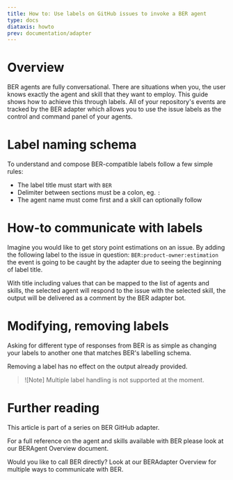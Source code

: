 ```yaml
---
title: How to: Use labels on GitHub issues to invoke a BER agent
type: docs
diataxis: howto
prev: documentation/adapter
---
```


# Overview
BER agents are fully conversational. There are situations when you, the user knows exactly the agent and skill that they want to employ. This guide shows how to achieve this through labels. All of your repository's events are tracked by the BER adapter  which allows you to use the issue labels as the control and command panel of your agents.


# Label naming schema
To understand and compose BER-compatible labels follow a few simple rules:
 - The label title must start with `BER`
 - Delimiter between sections must be a colon, eg. `:`
 - The agent name must come first and a skill can optionally follow

# How-to communicate with labels
Imagine you would like to get story point estimations on an issue. By adding the following label to the issue in question: `BER:product-owner:estimation` the event is going to be caught by the adapter due to seeing the beginning of label title. 

With title including values that can be mapped to the list of agents and skills, the selected agent will respond to the issue with the selected skill, the output will be delivered as a comment by the BER adapter bot.

# Modifying, removing labels
Asking for different type of responses from BER is as simple as changing your labels to another one that matches BER's labelling schema. 

Removing a label has no effect on the output already provided.

> ![Note]
> Multiple label handling is not supported at the moment. 

# Further reading
This article is part of a series on BER GitHub adapter.

For a full reference on the agent and skills available with BER please look at our BERAgent Overview document.

Would you like to call BER directly? Look at our BERAdapter Overview for multiple ways to communicate with BER.
